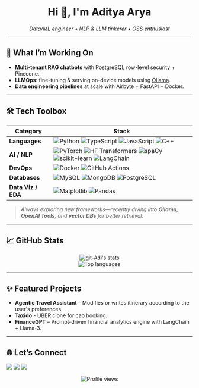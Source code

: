 <!-- GitHub Profile README for https://github.com/git-Adi -->
<h1 align="center">Hi 👋, I'm Aditya Arya</h1>
<p align="center">
  <em>Data/ML engineer • NLP & LLM tinkerer • OSS enthusiast</em>
</p>

---

## 🚀 What I’m Working On
- **Multi-tenant RAG chatbots** with PostgreSQL row-level security + Pinecone.
- **LLMOps**: fine-tuning & serving on-device models using <a href="https://ollama.com">Ollama</a>.
- **Data engineering pipelines** at scale with Airbyte + FastAPI + Docker.

---

## 🛠️ Tech Toolbox
| Category | Stack |
|----------|-------|
| **Languages** | ![Python](https://img.shields.io/badge/Python-3776AB?style=flat&logo=python&logoColor=white) ![TypeScript](https://img.shields.io/badge/TypeScript-3178C6?style=flat&logo=typescript&logoColor=white) ![JavaScript](https://img.shields.io/badge/JavaScript-F7DF1E?style=flat&logo=javascript&logoColor=black) ![C++](https://img.shields.io/badge/C++-00599C?style=flat&logo=c%2B%2B&logoColor=white)|
| **AI / NLP** | ![PyTorch](https://img.shields.io/badge/PyTorch-ee4c2c?style=flat&logo=pytorch&logoColor=white) ![HF Transformers](https://img.shields.io/badge/🤗%20Transformers-ffcc00?style=flat) ![spaCy](https://img.shields.io/badge/spaCy-09A3D5?style=flat) ![scikit-learn](https://img.shields.io/badge/scikit--learn-F7931E?style=flat&logo=scikit-learn&logoColor=white) ![LangChain](https://img.shields.io/badge/LangChain-000000?style=flat) |
| **DevOps** | ![Docker](https://img.shields.io/badge/Docker-2496ED?style=flat&logo=docker&logoColor=white) ![GitHub Actions](https://img.shields.io/badge/GitHub_Actions-2088FF?style=flat&logo=github-actions&logoColor=white) |
| **Databases** | ![MySQL](https://img.shields.io/badge/MySQL-4479A1?style=flat&logo=mysql&logoColor=white) ![MongoDB](https://img.shields.io/badge/MongoDB-47A248?style=flat&logo=mongodb&logoColor=white) ![PostgreSQL](https://img.shields.io/badge/PostgreSQL-4169E1?style=flat&logo=postgresql&logoColor=white) |
| **Data Viz / EDA** | ![Matplotlib](https://img.shields.io/badge/Matplotlib-11557C?style=flat) ![Pandas](https://img.shields.io/badge/Pandas-150458?style=flat&logo=pandas&logoColor=white) |

> *Always exploring new frameworks—recently diving into **Ollama**, **OpenAI Tools**, and **vector DBs** for better retrieval.*

---

## 📈 GitHub Stats
<p align="center">
  <img src="https://github-readme-stats.vercel.app/api?username=git-Adi&show_icons=true&theme=algolia" alt="git-Adi's stats" />
  <br/>
  <img src="https://github-readme-stats.vercel.app/api/top-langs/?username=git-Adi&layout=compact&theme=algolia" alt="Top languages" />
</p>

---

## ✨ Featured Projects
- **Agentic Travel Assistant** – Modifies or writes itinerary according to the user's preferences.
- **Taxido** - UBER clone for cab booking.
- **FinanceGPT** – Prompt-driven financial analytics engine with LangChain + Llama-3.

---

## 🌐 Let’s Connect
<p>
  <a href="https://www.linkedin.com/in/aditya-arya-436121228/"><img src="https://img.shields.io/badge/LinkedIn-0A66C2?style=flat&logo=linkedin&logoColor=white"/></a>
  <a href="mailto:aditya.arya3131@gmail.com"><img src="https://img.shields.io/badge/Email-D14836?style=flat&logo=gmail&logoColor=white"/></a>
  <a href="https://git-adi.github.io"><img src="https://img.shields.io/badge/Portfolio-000000?style=flat&logo=vercel&logoColor=white"/></a>
</p>

<p align="center">
  <img src="https://komarev.com/ghpvc/?username=git-Adi&style=flat" alt="Profile views" />
</p>
